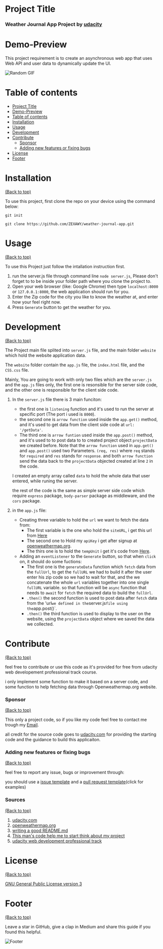 <!-- Add banner here -->

# Project Title

### **Weather Journal App Project by [udacity](https://learn.udacity.com/nanodegrees/nd0011-fwd-t2/parts/cd0429/lessons/ls1847/concepts/3a60cae7-1938-4e37-92de-ec63f975e9b6)**
<!-- Add buttons here -->

<!-- Describe your project in brief -->

<!-- The project title should be self explanotory and try not to make it a mouthful. (Although exceptions exist- **awesome-readme-writing-guide-for-open-source-projects** - would have been a cool name)

Add a cover/banner image for your README. **Why?** Because it easily **grabs people's attention** and it **looks cool**(*duh!obviously!*).

The best dimensions for the banner is **1280x650px**. You could also use this for social preview of your repo.

I personally use [**Canva**](https://www.canva.com/) for creating the banner images. All the basic stuff is **free**(*you won't need the pro version in most cases*).

There are endless badges that you could use in your projects. And they do depend on the project. Some of the ones that I commonly use in every projects are given below. 

I use [**Shields IO**](https://shields.io/) for making badges. It is a simple and easy to use tool that you can use for almost all your badge cravings. -->

<!-- Some badges that you could use -->

<!-- ![GitHub release (latest by date including pre-releases)](https://img.shields.io/github/v/release/navendu-pottekkat/awesome-readme?include_prereleases)
: This badge shows the version of the current release.

![GitHub last commit](https://img.shields.io/github/last-commit/navendu-pottekkat/awesome-readme)
: I think it is self-explanatory. This gives people an idea about how the project is being maintained.

![GitHub issues](https://img.shields.io/github/issues-raw/navendu-pottekkat/awesome-readme)
: This is a dynamic badge from [**Shields IO**](https://shields.io/) that tracks issues in your project and gets updated automatically. It gives the user an idea about the issues and they can just click the badge to view the issues.

![GitHub pull requests](https://img.shields.io/github/issues-pr/navendu-pottekkat/awesome-readme)
: This is also a dynamic badge that tracks pull requests. This notifies the maintainers of the project when a new pull request comes.

![GitHub All Releases](https://img.shields.io/github/downloads/navendu-pottekkat/awesome-readme/total): If you are not like me and your project gets a lot of downloads(*I envy you*) then you should have a badge that shows the number of downloads! This lets others know how **Awesome** your project is and is worth contributing to.

![GitHub](https://img.shields.io/github/license/navendu-pottekkat/awesome-readme)
: This shows what kind of open-source license your project uses. This is good idea as it lets people know how they can use your project for themselves.

![Tweet](https://img.shields.io/twitter/url?style=flat-square&logo=twitter&url=https%3A%2F%2Fnavendu.me%2Fnsfw-filter%2Findex.html): This is not essential but it is a cool way to let others know about your project! Clicking this button automatically opens twitter and writes a tweet about your project and link to it. All the user has to do is to click tweet. Isn't that neat? -->

# Demo-Preview

<!-- Add a demo for your project -->
This project requirement is to create an asynchronous web app that uses Web API and user data to dynamically update the UI. 

![Random GIF](https://media.giphy.com/media/ZVik7pBtu9dNS/giphy.gif) 

# Table of contents

<!-- After you have introduced your project, it is a good idea to add a **Table of contents** or **TOC** as **cool** people say it. This would make it easier for people to navigate through your README and find exactly what they are looking for.

Here is a sample TOC(*wow! such cool!*) that is actually the TOC for this README. -->

- [Project Title](#project-title)
- [Demo-Preview](#demo-preview)
- [Table of contents](#table-of-contents)
- [Installation](#installation)
- [Usage](#usage)
- [Development](#development)
- [Contribute](#contribute)
    - [Sponsor](#sponsor)
    - [Adding new features or fixing bugs](#adding-new-features-or-fixing-bugs)
- [License](#license)
- [Footer](#footer)

# Installation
[(Back to top)](#table-of-contents)

<!-- 
The first one should be how to install(how to generally use your project or set-up for editing in their machine).

This should give the users a concrete idea with instructions on how they can use your project repo with all the steps.

Following this steps, **they should be able to run this in their device.**

A method I use is after completing the README, I go through the instructions from scratch and check if it is working. -->

<!-- Here is a sample instruction: -->

To use this project, first clone the repo on your device using the command below:

```git init```

```git clone https://github.com/ZEXAWY/weather-journal-app.git```

# Usage
[(Back to top)](#table-of-contents)

<!-- This is optional and it is used to give the user info on how to use the project after installation. This could be added in the Installation section also. -->
To use this Project just follow the intallation instruction first.
1. run the server.js file through command line `node server.js`, Please don't forget to to be inside your folder path where you clone the project to.
2. Open your web browser (like: Google Chrome) then type `localhost:8000` or `127.0.0.1:8000`, the web application should run for you.
3. Enter the Zip code for the city you like to know the weather at, and enter how your feel right now.
4. Press `Generate` button to get the weather for you.
    
    
# Development
[(Back to top)](#table-of-contents)

The Project main file splited into ``` server.js ``` file, and the main folder ```website``` which hold the website application data.

The ```website``` folder contain the ```app.js``` file, the ```index.html``` file, and the `CSS.css` file.

Mainly, You are going to work with only two files which are the `server.js` and the `app.js` files only, the first one is resonsible for the server side code, and the other one is responsible for the client side code.

1. In the `server.js` file there is 3 main funciton:
    - the first one is `listening` function and it's used to run the server at specific port (The port i used is `8000`).
    - the second one is `arrow function` used inside the `app.get()` method, and it's used to get data from the client side code at ```url: '/getData'```.
    - The third one is `arrow funtion` used inside the `app.post()` method, and it's used to to post data to to created project object `projectData` we created before.
    Note that the `arrow function` used in `app.get()` and `app.post()` used two Parameters. `(req, res)` where `req` stands for `required` and `res` stands for   `response`. and both `arrow function` send the data back to the `projectData` objected created at line `2` in the code.

    I created an empty array called `data` to hold the whole data that user entered, while runing the server.

    the rest of the code is the same as simple server side code which require `express` package, `body-parser` package as middleware, and the `cors` package. 


2. in the `app.js` file:
    - Creating three variable to hold the `url` we want to fetch the data from:
        - The first variable is the one who hold the `siteURL`, i get this url from [Here](https://openweathermap.org/current#zip)
        - The second one to Hold my `apiKey` i get after signup at [openweathermap.org](https://openweathermap.org/).
        - The thirs one is to hold the `tempUnit` i get it's code from [Here](https://openweathermap.org/current#data).
    - Adding an `eventListener` to the `Generate` button, so that when `click` on, it should do some fuctions:
        - The first one is the `generateData` function which `fetch` data from the `fullUrl`, to get the `fullURL` we had to build it after the user enter his zip code so we had to wait for that, and the we concatenate the whole `url` variables together into one single `fullURL` variable. so that function will be `async` function that needs to `await` for `fetch` the required data to build the `fullUrl`.
        - `.then()` the second function is used to post data after `fetch` data from the 'url` we defined in the `server.js` file using the `app.post()`.
        - `.then()` the third function is used to display to the user on the website, using the `projectData` object where we saved the data we collected. 

    
# Contribute
[(Back to top)](#table-of-contents)

feel free to contribute or use this code as it's provided for free from udacity web developement professional track course.

i only implement some function to make it based on a server code, and some function to help fetching data through Openweathermap.org website.

### Sponsor
[(Back to top)](#table-of-contents)

This only a project code, so if you like my code feel free to contact me trough my [Email](freedomblackknights@gmail.com).

all credit for the source code goes to [udacity.com](https://www.udacity.com/) for providing the starting code and the guidance to build this applicaiton.

### Adding new features or fixing bugs
[(Back to top)](#table-of-contents)

feel free to report any issue, bugs or improvement through:

you should use a [issue template](https://github.com/navendu-pottekkat/nsfw-filter/blob/master/ISSUE_TEMPLATE.md) and a [pull request template](https://github.com/navendu-pottekkat/nsfw-filter/blob/master/PULL_REQ_TEMPLATE.md)(click for examples) 


### Sources
[(Back to top)](#table-of-contents)

1. [udacity.com](https://www.udacity.com/)
2. [openweathermap.org](https://openweathermap.org/)
3. [writing a good README.md](https://docs.github.com/en/get-started/writing-on-github/getting-started-with-writing-and-formatting-on-github/basic-writing-and-formatting-syntax)
4. [This man's code help me to start think about my project](https://github.com/tem-nik/Weather-Journal-App)
5. [udacity web development professional track](https://emc.udacity.com/c/egyptfwd/catalog/gOOOLCSBncRvbr8y/i/nd/nd0011-fwd-t2)


# License
[(Back to top)](#table-of-contents)

[GNU General Public License version 3](https://opensource.org/licenses/GPL-3.0)

# Footer
[(Back to top)](#table-of-contents)



Leave a star in GitHub, give a clap in Medium and share this guide if you found this helpful.

![Footer](https://github.com/navendu-pottekkat/awesome-readme/blob/master/fooooooter.png) 
